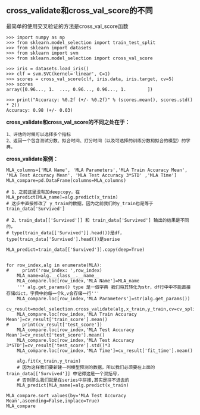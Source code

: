 ## cross_validate和cross_val_score的不同

最简单的使用交叉验证的方法是cross_val_score函数

    >>> import numpy as np
    >>> from sklearn.model_selection import train_test_split
    >>> from sklearn import datasets
    >>> from sklearn import svm
    >>> from sklearn.model_selection import cross_val_score

    >>> iris = datasets.load_iris()
    >>> clf = svm.SVC(kernel='linear', C=1)
    >>> scores = cross_val_score(clf, iris.data, iris.target, cv=5)
    >>> scores                                              
    array([0.96..., 1.  ..., 0.96..., 0.96..., 1.        ])

    >>> print("Accuracy: %0.2f (+/- %0.2f)" % (scores.mean(), scores.std() * 2))
    Accuracy: 0.98 (+/- 0.03)

__cross_validate和cross_val_score的不同之处在于：__

    1、评估的时候可以选择多个指标
    2、返回一个包含测试分数、拟合时间、打分时间（以及可选择的训练分数和拟合的模型）的字典。

__cross_validate案例：__

    MLA_columns=['MLA Name', 'MLA Parameters','MLA Train Accuracy Mean', 'MLA Test Accuracy Mean', 'MLA Test Accuracy 3*STD' ,'MLA Time']
    MLA_compare=pd.DataFrame(columns=MLA_columns)

    # 1、之前这里没有加deepcopy，在 MLA_predict[MLA_name]=alg.predict(x_train) 
    # 这步中直接修改了 y_train的数据，因为之前我们的y_train也是等于train_data['Survived']
    
    # 2、train_data[['Survived']] 和 train_data['Survived'] 输出的结果是不同的，
    # type(train_data[['Survived']].head())是df，type(train_data['Survived'].head())是serise

    MLA_predict=train_data[['Survived']].copy(deep=True)


    for row_index,alg in enumerate(MLA):
    #     print('row_index: ',row_index)
        MLA_name=alg.__class__.__name__
        MLA_compare.loc[row_index,'MLA Name']=MLA_name
        ''' alg.get_params() type 是一個字典 我们将其转化为str，df行中中不能直接存储dict，字典中的每一个k,v会存储一行'''
        MLA_compare.loc[row_index,'MLA Parameters']=str(alg.get_params())
        cv_result=model_selection.cross_validate(alg,x_train,y_train,cv=cv_split)
        MLA_compare.loc[row_index,'MLA Train Accuracy Mean']=cv_result['train_score'].mean()
    #     print(cv_result['test_score'])
        MLA_compare.loc[row_index,'MLA Test Accuracy Mean']=cv_result['test_score'].mean()    
        MLA_compare.loc[row_index,'MLA Test Accuracy 3*STD']=cv_result['test_score'].std()*3   
        MLA_compare.loc[row_index,'MLA Time']=cv_result['fit_time'].mean()
        
        alg.fit(x_train,y_train)
        # 因为这样我们要新建一列模型预测的数据，所以我们必须要在上面的train_data[['Survived']] 中记得这是一个双括号，
        # 否则那么我们就是在series中拼接,其实是拼不进去的
        MLA_predict[MLA_name]=alg.predict(x_train)

    MLA_compare.sort_values(by='MLA Test Accuracy Mean',ascending=False,inplace=True)
    MLA_compare